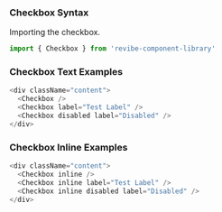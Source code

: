 ### Checkbox Syntax

Importing the checkbox.
```js static
import { Checkbox } from 'revibe-component-library'
```

### Checkbox Text Examples
```js padded
<div className="content">
  <Checkbox />
  <Checkbox label="Test Label" />
  <Checkbox disabled label="Disabled" />
</div>
```

### Checkbox Inline Examples
```js padded
<div className="content">
  <Checkbox inline />
  <Checkbox inline label="Test Label" />
  <Checkbox inline disabled label="Disabled" />
</div>
```